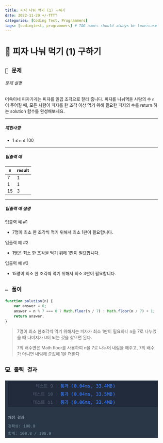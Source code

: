 ```yaml
---
title: 피자 나눠 먹기 (1) 구하기
date: 2022-11-20 +/-TTTT
categories: [Coding Test, Programmers]
tags: [codingtest, programmers] # TAG names should always be lowercase
---
```


# 🔖  피자 나눠 먹기 (1) 구하기

## `📌 문제`

###### 문제 설명

머쓱이네 피자가게는 피자를 일곱 조각으로 잘라 줍니다. 피자를 나눠먹을 사람의 수 `n`이 주어질 때, 모든 사람이 피자를 한 조각 이상 먹기 위해 필요한 피자의 수를 return 하는 solution 함수를 완성해보세요.

------

##### 제한사항

- 1 ≤ `n` ≤ 100

------

##### 입출력 예

| n    | result |
| ---- | ------ |
| 7    | 1      |
| 1    | 1      |
| 15   | 3      |

------

##### 입출력 예 설명

입출력 예 #1

- 7명이 최소 한 조각씩 먹기 위해서 최소 1판이 필요합니다.

입출력 예 #2

- 1명은 최소 한 조각을 먹기 위해 1판이 필요합니다.

입출력 예 #3

- 15명이 최소 한 조각씩 먹기 위해서 최소 3판이 필요합니다.



## `✏️ 풀이`

```javascript
function solution(n) {
    var answer = 0;
    answer = n % 7 === 0 ? Math.floor(n / 7) : Math.floor(n / 7) + 1;
    return answer;
}
```

> 7명이 최소 한조각씩 먹기 위해서는 피자가 최소 1판이 필요하니 n을 7로 나누었을 때 나머지가 0이 되는 것을 찾으면 된다.
>
> 7의 배수면은 Math.floor를 사용하여 n을 7로 나누어 내림을 해주고, 7의 배수가 아니면 내림해 준값에 1을 더한다 



## `💻 출력 결과`

![image-20221120225921440](../../assets/img/postingImg/image-20221120225921440.png)